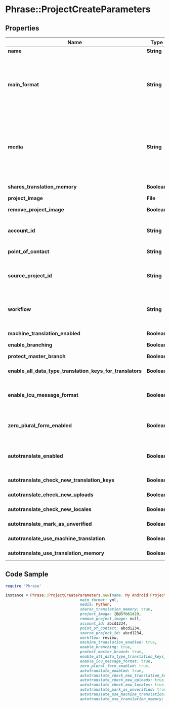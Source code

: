 # Phrase::ProjectCreateParameters

## Properties

Name | Type | Description | Notes
------------ | ------------- | ------------- | -------------
**name** | **String** | Name of the project | 
**main_format** | **String** | Main file format specified by its API Extension name. Used for locale downloads if no format is specified. For API Extension names of available file formats see &lt;a href&#x3D;\&quot;https://support.phrase.com/hc/en-us/sections/6111343326364\&quot;&gt;Format Guide&lt;/a&gt; or our &lt;a href&#x3D;\&quot;#formats\&quot;&gt;Formats API Endpoint&lt;/a&gt;. | [optional] 
**media** | **String** | (Optional) Main technology stack used in the project. It affects for example the suggested placeholder style. Predefined values include: &#x60;Ruby&#x60;, &#x60;JavaScript&#x60;, &#x60;AngularJS&#x60;, &#x60;React&#x60;, &#x60;iOS&#x60;, &#x60;Android&#x60;, &#x60;Python&#x60;, &#x60;PHP&#x60;, &#x60;Java&#x60;, &#x60;Go&#x60;, &#x60;Windows Phone&#x60;, &#x60;Rails&#x60;, &#x60;Node.js&#x60;, &#x60;.NET&#x60;, &#x60;Django&#x60;, &#x60;Symfony&#x60;, &#x60;Yii Framework&#x60;, &#x60;Zend Framework&#x60;, &#x60;Apple App Store Description&#x60;, &#x60;Google Play Description&#x60;, but it can also take any other value. | [optional] 
**shares_translation_memory** | **Boolean** | Indicates whether the project should share the account&#39;s translation memory | [optional] 
**project_image** | **File** | Image to identify the project | [optional] 
**remove_project_image** | **Boolean** | Indicates whether the project image should be deleted. | [optional] 
**account_id** | **String** | Account ID to specify the actual account the project should be created in. Required if the requesting user is a member of multiple accounts. | [optional] 
**point_of_contact** | **String** | (Optional) User ID of the point of contact for the project. | [optional] 
**source_project_id** | **String** | When a source project ID is given, a clone of that project will be created, including all locales, keys and translations as well as the main project settings if they are not defined otherwise through the params. | [optional] 
**workflow** | **String** | (Optional) Review Workflow. \&quot;simple\&quot; / \&quot;review\&quot;. &lt;a href&#x3D;\&quot;https://support.phrase.com/hc/en-us/articles/5784094755484\&quot;&gt;Read more&lt;/a&gt; | [optional] 
**machine_translation_enabled** | **Boolean** | (Optional) Enable machine translation support in the project. Required for Pre-Translation | [optional] 
**enable_branching** | **Boolean** | (Optional) Enable branching in the project | [optional] 
**protect_master_branch** | **Boolean** | (Optional) Protect the master branch in project where branching is enabled | [optional] 
**enable_all_data_type_translation_keys_for_translators** | **Boolean** | (Optional) Otherwise, translators are not allowed to edit translations other than strings | [optional] 
**enable_icu_message_format** | **Boolean** | (Optional) We can validate and highlight your ICU messages. &lt;a href&#x3D;\&quot;https://support.phrase.com/hc/en-us/articles/5822319545116\&quot;&gt;Read more&lt;/a&gt; | [optional] 
**zero_plural_form_enabled** | **Boolean** | (Optional) Displays the input fields for the &#39;ZERO&#39; plural form for every key as well although only some languages require the &#39;ZERO&#39; explicitly. | [optional] 
**autotranslate_enabled** | **Boolean** | (Optional) Autopilot, requires machine_translation_enabled. &lt;a href&#x3D;\&quot;https://support.phrase.com/hc/en-us/articles/5822187934364\&quot;&gt;Read more&lt;/a&gt; | [optional] 
**autotranslate_check_new_translation_keys** | **Boolean** | (Optional) Requires autotranslate_enabled to be true | [optional] 
**autotranslate_check_new_uploads** | **Boolean** | (Optional) Requires autotranslate_enabled to be true | [optional] 
**autotranslate_check_new_locales** | **Boolean** | (Optional) Requires autotranslate_enabled to be true | [optional] 
**autotranslate_mark_as_unverified** | **Boolean** | (Optional) Requires autotranslate_enabled to be true | [optional] 
**autotranslate_use_machine_translation** | **Boolean** | (Optional) Requires autotranslate_enabled to be true | [optional] 
**autotranslate_use_translation_memory** | **Boolean** | (Optional) Requires autotranslate_enabled to be true | [optional] 

## Code Sample

```ruby
require 'Phrase'

instance = Phrase::ProjectCreateParameters.new(name: My Android Project,
                                 main_format: yml,
                                 media: Python,
                                 shares_translation_memory: true,
                                 project_image: [B@5fb61d29,
                                 remove_project_image: null,
                                 account_id: abcd1234,
                                 point_of_contact: abcd1234,
                                 source_project_id: abcd1234,
                                 workflow: review,
                                 machine_translation_enabled: true,
                                 enable_branching: true,
                                 protect_master_branch: true,
                                 enable_all_data_type_translation_keys_for_translators: true,
                                 enable_icu_message_format: true,
                                 zero_plural_form_enabled: true,
                                 autotranslate_enabled: true,
                                 autotranslate_check_new_translation_keys: true,
                                 autotranslate_check_new_uploads: true,
                                 autotranslate_check_new_locales: true,
                                 autotranslate_mark_as_unverified: true,
                                 autotranslate_use_machine_translation: true,
                                 autotranslate_use_translation_memory: true)
```


